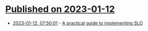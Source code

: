 # [Published on 2023-01-12](index.md)

* [2023-01-12, 07:50:01](https://lobste.rs/s/7l6q8y/practical_guide_implementing_slo) - [A practical guide to implementing SLO](https://last9.io/blog/a-practical-guide-to-implementing-slos/)
